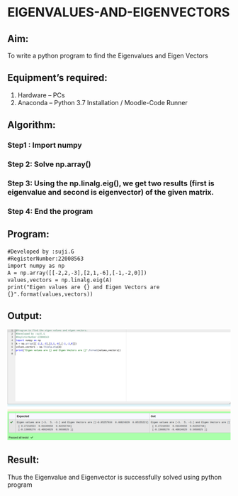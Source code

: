 # EIGENVALUES-AND-EIGENVECTORS
## Aim:
To write a python program to find the Eigenvalues and Eigen Vectors
## Equipment’s required:
1. 	Hardware – PCs
2. 	Anaconda – Python 3.7 Installation / Moodle-Code Runner
## Algorithm:
### Step1 : Import numpy
### Step 2: Solve np.array()
### Step 3: Using the np.linalg.eig(),  we get two results (first is eigenvalue and second is eigenvector) of the given matrix.
### Step 4: End the program

## Program:
```#Program to find the eigen values and eigen vectors.
#Developed by :suji.G
#RegisterNumber:22008563
import numpy as np
A = np.array([[-2,2,-3],[2,1,-6],[-1,-2,0]])
values,vectors = np.linalg.eig(A)
print("Eigen values are {} and Eigen Vectors are {}".format(values,vectors))
```
## Output:
![output](ep3.png)
## Result:
Thus the Eigenvalue and Eigenvector is successfully solved using python program
